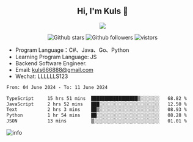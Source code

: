 <h2 align="center"> Hi, I'm Kuls 👋 </h2>
<p align="center">
    <p align="center">
        <img src=" https://avatars.githubusercontent.com/u/42165104?s=460&u=5c7fbf0bce7d4b38a15a44676e6f64b529e47598&v=4"/>
    </p>
    <p align="center">
      <img src="https://img.shields.io/github/stars/hellokuls?style=social" alt="Github stars" />
      <img src="https://img.shields.io/github/followers/hellokuls?style=social" alt="Github followers" />
      <img src="https://visitor-badge.glitch.me/badge?page_id=hellokuls.readme" alt="vistors" />
    </p>
</p>

- Program Language：C#、Java、Go、Python
- Learning Program Language: JS
- Backend Software Engineer.
- Email: kuls666888@gmail.com
- Wechat: LLLLLLS123

<!--START_SECTION:waka-->

```txt
From: 04 June 2024 - To: 11 June 2024

TypeScript     15 hrs 51 mins  █████████████████▒░░░░░░░   68.82 %
JavaScript     2 hrs 52 mins   ███░░░░░░░░░░░░░░░░░░░░░░   12.50 %
Text           2 hrs 3 mins    ██▒░░░░░░░░░░░░░░░░░░░░░░   08.93 %
Python         1 hr 54 mins    ██░░░░░░░░░░░░░░░░░░░░░░░   08.28 %
JSON           13 mins         ▒░░░░░░░░░░░░░░░░░░░░░░░░   01.01 %
```

<!--END_SECTION:waka-->

![info](https://github-readme-stats.vercel.app/api?username=hellokuls&show_icons=true&count_private=true&hide=prs&theme=default_repocard)


